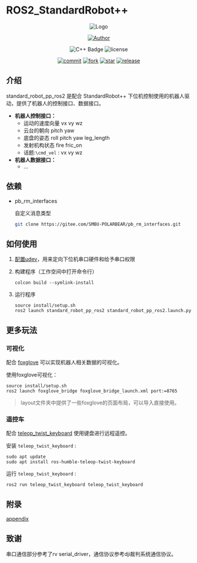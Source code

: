 # ROS2_StandardRobot++

<div align=center>

![Logo](https://gitee.com/SMBU-POLARBEAR/Organization_Information/blob/master/.pic/Logo6.png)

[![Author](https://img.shields.io/badge/Author-小企鹅-orange.svg)](https://gitee.com/Ljw0401)

![C++ Badge](https://img.shields.io/badge/-C%2B%2B-blue?style=flat&logo=c%2B%2B&logoColor=white)
![license](https://img.shields.io/badge/license-MIT-green.svg)

[![commit](https://svg.hamm.cn/gitee.svg?user=SMBU-POLARBEAR&project=standard_robot_pp_ros2&type=commit)](https://gitee.com/SMBU-POLARBEAR/standard_robot_pp_ros2)
[![fork](https://gitee.com/SMBU-POLARBEAR/standard_robot_pp_ros2/badge/fork.svg?theme=dark)](https://gitee.com/SMBU-POLARBEAR/standard_robot_pp_ros2)
[![star](https://gitee.com/SMBU-POLARBEAR/standard_robot_pp_ros2/badge/star.svg?theme=dark)](https://gitee.com/SMBU-POLARBEAR/standard_robot_pp_ros2)
[![release](https://svg.hamm.cn/gitee.svg?user=SMBU-POLARBEAR&project=standard_robot_pp_ros2&type=release)](https://gitee.com/SMBU-POLARBEAR/standard_robot_pp_ros2)

</div>

## 介绍

standard_robot_pp_ros2 是配合 StandardRobot++ 下位机控制使用的机器人驱动，提供了机器人的控制接口、数据接口。

- **机器人控制接口：**
  - 运动的速度向量 vx vy wz
  - 云台的朝向 pitch yaw
  - 底盘的姿态 roll pitch yaw leg_length
  - 发射机构状态 fire fric_on
  - 话题:`\cmd_vel` : vx vy wz
- **机器人数据接口：**
  - ...

## 依赖

-  pb_rm_interfaces

    自定义消息类型

    ```sh
    git clone https://gitee.com/SMBU-POLARBEAR/pb_rm_interfaces.git
    ```

## 如何使用

1. [配置udev](./doc/appendix.md/#配置udev规则)，用来定向下位机串口硬件和给予串口权限
2. 构建程序（工作空间中打开命令行）

    ```shell
    colcon build --symlink-install
    ```

3. 运行程序

    ```shell
    source install/setup.sh
    ros2 launch standard_robot_pp_ros2 standard_robot_pp_ros2.launch.py
    ```

## 更多玩法

### 可视化

配合 [foxglove](https://foxglove.dev/download) 可以实现机器人相关数据的可视化。

使用foxglove可视化：

  ```shell
  source install/setup.sh
  ros2 launch foxglove_bridge foxglove_bridge_launch.xml port:=8765
  ```

> layout文件夹中提供了一些foxglove的页面布局，可以导入直接使用。

### 遥控车

配合 [teleop_twist_keyboard](https://index.ros.org/p/teleop_twist_keyboard/github-ros2-teleop_twist_keyboard/#humble-overview) 使用键盘进行远程遥控。

安装 `teleop_twist_keyboard` :

```shell
sudo apt update
sudo apt install ros-humble-teleop-twist-keyboard
```

运行 `teleop_twist_keyboard` :

```shell
ros2 run teleop_twist_keyboard teleop_twist_keyboard
```

## 附录

[appendix](./doc/appendix.md)

## 致谢

串口通信部分参考了rv serial_driver，通信协议参考dji裁判系统通信协议。
